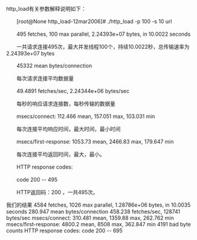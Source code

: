 http_load有关参数解释说明如下：

　　[root@None http_load-12mar2006]# ./http_load -p 100 -s 10 url

　　495 fetches, 100 max parallel, 2.24393e+07 bytes, in 10.0022 seconds

　　一共请求连接495次，最大并发线程100个，持续10.0022秒，总传输速率为 2.24393e+07 bytes

　　45332 mean bytes/connection

　　每次请求连接平均数据量

　　49.4891 fetches/sec, 2.24344e+06 bytes/sec

　　每秒的响应请求连接数，每秒传输的数据量

　　msecs/connect: 112.466 mean, 157.051 max, 103.031 min

　　每次连接平均响应时间，最大时间，最小时间

　　msecs/first-response: 1053.73 mean, 2466.83 max, 179.647 min

　　每次连接平均返回时间，最大，最小。

　　HTTP response codes:

　　code 200 -- 495

　　HTTP返回码：200 ，一共495次。


我们的结果
4584 fetches, 1026 max parallel, 1.28786e+06 bytes, in 10.0035 seconds
280.947 mean bytes/connection
458.238 fetches/sec, 128741 bytes/sec
msecs/connect: 310.481 mean, 1359.88 max, 262.762 min
msecs/first-response: 4800.2 mean, 8508 max, 362.847 min
4191 bad byte counts
HTTP response codes:
  code 200 -- 695
